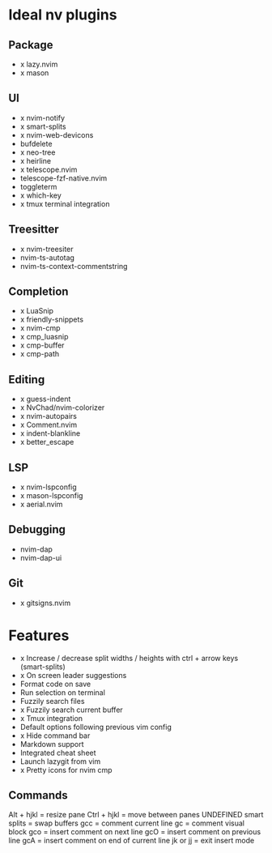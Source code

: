 # Ideal nv plugins

## Package 

* x lazy.nvim
* x mason

## UI

* x nvim-notify
* x smart-splits
* x nvim-web-devicons
* bufdelete
* x neo-tree
* x heirline
* x telescope.nvim
* telescope-fzf-native.nvim
* toggleterm
* x which-key
* x tmux terminal integration

## Treesitter

* x nvim-treesiter
* nvim-ts-autotag
* nvim-ts-context-commentstring

## Completion

* x LuaSnip
* x friendly-snippets
* x nvim-cmp
* x cmp_luasnip
* x cmp-buffer
* x cmp-path

## Editing

* x guess-indent
* x NvChad/nvim-colorizer
* x nvim-autopairs
* x Comment.nvim
* x indent-blankline
* x better_escape

## LSP

* x nvim-lspconfig
* x mason-lspconfig
* x aerial.nvim

## Debugging

* nvim-dap
* nvim-dap-ui

## Git

* x gitsigns.nvim

# Features

* x Increase / decrease split widths / heights with ctrl + arrow keys (smart-splits)
* x On screen leader suggestions 
* Format code on save
* Run selection on terminal
* Fuzzily search files
* x Fuzzily search current buffer
* x Tmux integration
* Default options following previous vim config
* x Hide command bar
* Markdown support
* Integrated cheat sheet
* Launch lazygit from vim
* x Pretty icons for nvim cmp

## Commands

Alt + hjkl = resize pane
Ctrl + hjkl = move between panes
UNDEFINED smart splits = swap buffers
gcc = comment current line
gc = comment visual block
gco = insert comment on next line
gcO = insert comment on previous line
gcA = insert comment on end of current line
jk or jj = exit insert mode
